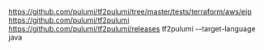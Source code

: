 https://github.com/pulumi/tf2pulumi/tree/master/tests/terraform/aws/eip
https://github.com/pulumi/tf2pulumi
https://github.com/pulumi/tf2pulumi/releases
tf2pulumi --target-language java